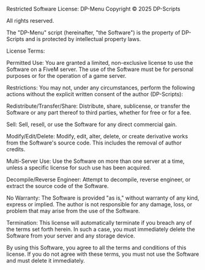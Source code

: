 Restricted Software License: DP-Menu
Copyright © 2025 DP-Scripts

All rights reserved.

The "DP-Menu" script (hereinafter, "the Software") is the property of DP-Scripts and is protected by intellectual property laws.

License Terms:

Permitted Use: You are granted a limited, non-exclusive license to use the Software on a FiveM server. The use of the Software must be for personal purposes or for the operation of a game server.

Restrictions: You may not, under any circumstances, perform the following actions without the explicit written consent of the author (DP-Scripts):

Redistribute/Transfer/Share: Distribute, share, sublicense, or transfer the Software or any part thereof to third parties, whether for free or for a fee.

Sell: Sell, resell, or use the Software for any direct commercial gain.

Modify/Edit/Delete: Modify, edit, alter, delete, or create derivative works from the Software's source code. This includes the removal of author credits.

Multi-Server Use: Use the Software on more than one server at a time, unless a specific license for such use has been acquired.

Decompile/Reverse Engineer: Attempt to decompile, reverse engineer, or extract the source code of the Software.

No Warranty: The Software is provided "as is," without warranty of any kind, express or implied. The author is not responsible for any damage, loss, or problem that may arise from the use of the Software.

Termination: This license will automatically terminate if you breach any of the terms set forth herein. In such a case, you must immediately delete the Software from your server and any storage device.

By using this Software, you agree to all the terms and conditions of this license. If you do not agree with these terms, you must not use the Software and must delete it immediately.